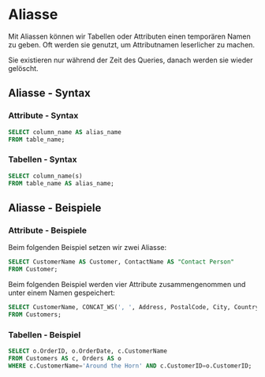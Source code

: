 # Aliasse

Mit Aliassen können wir Tabellen oder Attributen einen temporären Namen zu geben. Oft werden sie genutzt, um Attributnamen leserlicher zu machen.

Sie existieren nur während der Zeit des Queries, danach werden sie wieder gelöscht.

## Aliasse - Syntax

### Attribute - Syntax

````SQL
SELECT column_name AS alias_name
FROM table_name;
````

### Tabellen - Syntax

````SQL
SELECT column_name(s)
FROM table_name AS alias_name;
````

## Aliasse - Beispiele

### Attribute - Beispiele

Beim folgenden Beispiel setzen wir zwei Aliasse:

````SQL
SELECT CustomerName AS Customer, ContactName AS "Contact Person"
FROM Customer;
````

Beim folgenden Beispiel werden vier Attribute zusammengenommen und unter einem Namen gespeichert:

````SQL
SELECT CustomerName, CONCAT_WS(', ', Address, PostalCode, City, Country) AS Address
FROM Customers;
````

### Tabellen - Beispiel


````SQL
SELECT o.OrderID, o.OrderDate, c.CustomerName
FROM Customers AS c, Orders AS o
WHERE c.CustomerName='Around the Horn' AND c.CustomerID=o.CustomerID;
````